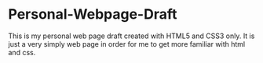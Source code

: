 # Personal-Webpage-Draft

This is my personal web page draft created with HTML5 and CSS3 only.
It is just a very simply web page in order for me to get more familiar with html and css.
